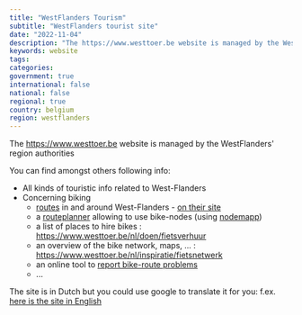 ```yaml
---
title: "WestFlanders Tourism"
subtitle: "WestFlanders tourist site"
date: "2022-11-04"
description: "The https://www.westtoer.be website is managed by the WestFlanders' region authorities"
keywords: website
tags:
categories: 
government: true
international: false
national: false
regional: true
country: belgium
region: westflanders
---
```

The https://www.westtoer.be website is managed by the WestFlanders' region authorities

You can find amongst others following info:

- All kinds of touristic info related to West-Flanders
- Concerning biking
  - [routes](/website/be.westtoer/) in and around West-Flanders - [on their site](https://www.westtoer.be/nl/doen/fietsroutes) 
  - a [routeplanner](https://www.westtoer.be/nl/fietsrouteplanner) allowing to use bike-nodes (using [nodemapp](https://www.nodemapp.com/nl))
  - a list of places to hire bikes : https://www.westtoer.be/nl/doen/fietsverhuur
  - an overview of the bike network, maps, ... : https://www.westtoer.be/nl/inspiratie/fietsnetwerk
  - an online tool to [report bike-route problems](https://www.westtoer.be/nl/routechirurg) 
  - ...
  
The site is in Dutch but you could use google to translate it for you: f.ex. [here is the site in English](https://www-westtoer-be.translate.goog/nl?_x_tr_sl=nl&_x_tr_tl=en&_x_tr_hl=en&_x_tr_pto=wapp)

